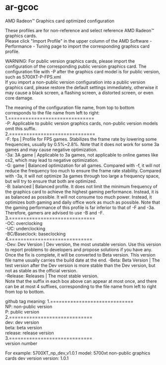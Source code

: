 # ar-gcoc  
AMD Radeon™ Graphics card optimized configuration  
  
These profiles are for non-reference and select reference AMD Radeon™ graphics cards.  
Please click "Import Profile" in the upper column of the AMD Software - Performance - Tuning page to import the corresponding graphics card profile.  
  
WARNING: For public version graphics cards, please import the configuration of the corresponding public version graphics card. The configuration file with -P after the graphics card model is for public version, such as 5700XT-P-FPS.xml  
If you import a non-public version configuration into a public version graphics card, please restore the default settings immediately, otherwise it may cause a black screen, a flashing screen, a distorted screen, or even core damage.  
  
The meaning of the configuration file name, from top to bottom corresponds to the file name from left to right:  
1.==============================  
-P: Applicable to public version graphics cards, non-public version models omit this suffix.  
2.==============================  
-F:  fps      | Profile for FPS games. Stabilizes the frame rate by lowering some frequencies, usually by 0.5%~2.8%. Note that it does not work for some 3a games and may cause negative optimization.  
-3a: 3A game  | Applicable to 3a games, not applicable to online games like cs2, which may lead to negative optimization.  
-G:  game     | Balanced optimization for all games. Compared with -f, it will not reduce the frequency too much to ensure the frame rate stability. Compared with -3a, it will not optimize 3a games through too large a frequency space, but will try to ensure that both are optimized.  
-B:  balanced | Balanced profile. It does not limit the minimum frequency of the graphics card to achieve the highest gaming performance. Instead, it is as balanced as possible. It will not consume too much power. Instead, it optimizes both gaming and daily office work as much as possible. Note that the gaming performance of this profile is far inferior to that of -F and -3a. Therefore, gamers are advised to use -B and -F.  
3.==============================  
-OC: overclocking  
-UC: underclocking  
-BC/Baseclock: baseclocking  
4.=============================  
-Dev:  Dev Version  | Dev version, the most unstable version. Use this version to report problems to developers and propose solutions if you have any. Once the fix is ​​complete, it will be converted to Beta version. This version file name usually carries the build date at the end.
-Beta: Beta Version | The test version after the Dev version is more stable than the Dev version, but not as stable as the official version.  
-Release: Releases  | The most stable version.  
Note that the suffix in each box above can appear at most once, and there can be at most 4 suffixes, corresponding to the file name from left to right from top to bottom.  

github tag meaning:
1.=============================  
NP: non-public version  
P: public version  
2.=============================  
dev: dev version  
beta: beta version  
release: release version  
3.=============================  
version number  

For example: 5700XT_np_dev_v1.0.1
model: 5700xt
non-public graphics cards
dev version
version: 1.0.1
